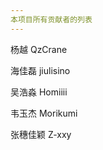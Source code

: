 ```yaml
---
本项目所有贡献者的列表
---
```


杨越  QzCrane

海佳磊  jiulisino

吴浩淼  Homiiii

韦玉杰  Morikumi

张穗佳颖  Z-xxy
